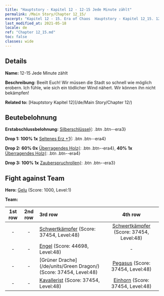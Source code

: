 ```yaml
---
title: "Hauptstory - Kapitel 12 - 12-15 Jede Minute zählt"
permalink: /Main Story/Chapter 12_15/
excerpt: "Kapitel 12 - 15. Era of Chaos  Hauptstory - Kapitel 12_15. 12-15 Jede Minute zählt"
last_modified_at: 2021-05-18
locale: de
ref: "Chapter 12_15.md"
toc: false
classes: wide
---
```


## Details

 **Name:** 12-15 Jede Minute zählt

 **Beschreibung:** Beeilt Euch! Wir müssen die Stadt so schnell wie möglich erobern. Ich fühle, wie sich ein tödlicher Wind nähert. Wir können ihn nicht bekämpfen!

 **Related to:** [Hauptstory Kapitel 12](/de/Main Story/Chapter 12/)

## Beutebelohnung

 **Erstabschlussbelohnung:** [Silberschlüssel](/ItemsDE/con_693/){: .btn .btn--era3}

 **Drop 1:** **100% 1x** [Seltenes Erz +1](/ItemsDE/mat_40/){: .btn .btn--era4}

 **Drop 2:** **60% 0x** [Überragendes Holz](/ItemsDE/mat_34/){: .btn .btn--era4}, **40% 1x** [Überragendes Holz](/ItemsDE/mat_34/){: .btn .btn--era4}

 **Drop 3:** **100% 1x** [Zauberspruchrollen](/ItemsDE/con_694/){: .btn .btn--era3}


## Fight against Team
 **Hero:** [Gelu](/de/heroes/Gelu/) (Score: 1000, Level:1)

 **Team:**


  | 1st row | 2nd row | 3rd row | 4th row |
  |:----:|:----:|:----|:----:|
  | - | - | [Schwertkämpfer](/de/units/Swordsman/) (Score: 37454, Level:48)  | [Schwertkämpfer](/de/units/Swordsman/) (Score: 37454, Level:48)  |
  | - | - | [Engel](/de/units/Angel/) (Score: 44698, Level:48)  | - |
  | - | - | [Grüner Drache](/de/units/Green Dragon/) (Score: 37454, Level:48)  | [Pegasus](/de/units/Pegasus/) (Score: 37454, Level:48)  |
  | - | - | [Kavallerist](/de/units/Cavalier/) (Score: 37454, Level:48)  | [Einhorn](/de/units/Unicorn/) (Score: 37454, Level:48)  |


